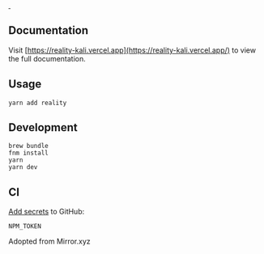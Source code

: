 <p>
  <a aria-label="NPM version" href="https://www.npmjs.com/package/@kalidao/reality">
    <img
      alt=""
      src="https://img.shields.io/github/license/kalidao/reality"
    />
  </a>
  <a aria-label="License" href="/LICENSE">
    <img
      alt=""
      src="https://img.shields.io/npm/v/@kalidao/reality"
    />
  </a>
</p>

## Documentation

Visit [https://reality-kali.vercel.app](https://reality-kali.vercel.app/) to view the full documentation.

## Usage

```
yarn add reality
```

## Development

```
brew bundle
fnm install
yarn
yarn dev
```

## CI

[Add secrets](https://github.com/kalidao/reality/settings/secrets/actions) to GitHub:

```
NPM_TOKEN
```

Adopted from Mirror.xyz
